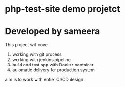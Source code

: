 # php-test-site demo projetct
# Developed by sameera

This project will cove
1. working with git process
2. working with jenkins pipeline
3. build and test app with Docker container
4. automatic delivery for production system

aim is to work with entier CI/CD design

